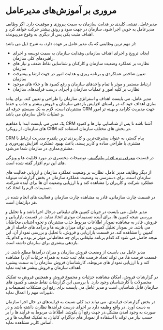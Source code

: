 # مروری بر آموزش‌های مدیر‌عامل

مدیرعامل، نقشی کلیدی در هدایت سازمان به سمت پیروزی و موفقیت دارد. اگر وظایف مدیرعامل به خوبی اجرا شود، سازمان در جهت سود و رونق بیشتر حرکت خواهد کرد و اهداف مثبت یکی پس از دیگری به وقوع می‌پیوندند.

 از مهم ترین وظایفی که یک مدیر عامل بر عهده دارد، به شرح ذیل می باشد:
 
 - ایجاد، ترویج و اجرای اهداف سازمانی وهدایت سازمان به سمت توسعه و اجرای راهبردهای کلی سازمان.
 - نظارت بر عملکرد وضعیت سازمان و کارکنان و شناسایی نقاظ ضعف و نیاز های سازمان
 - تعیین شاخص عملکردی و برنامه ریزی و هدایت امور در جهت ارتقا و پیشرفت سازمان
 - ارتباط مستمر و موثر با تمام واحدهای سازمان و رفع کمبود ها و خلاء های موجود
 - نظارت بر کلیه امور و عملیات سازمان و اجرای درست فرآیندهای سازمان

مدیر عامل، می بایست اهداف و استراتژی سازمان را طراحی و تعیین کند. برای پیاده سازی اهداف خود که در راستای افزایش بازدهی سازمان و فروش بیشتر و جذب و حفظ مشتریان است، لازم به یک سیستم حرفه ای CRM جهت مدیریت کارامد و بهینه تر امور و عملیات داخل سازمان می باشد.

یک مدیر می بایست ابتدا با مفاهیم CRM  آشنا باشد تا پس از شناسایی نیاز ها و کمبود های سازمان، از رویکرد CRM  در بخش های مختلف سازمان استفاده کند.

CRM پیام گستر، به عنوان پیشرفته‌ترین و کاربردی ترین پلتفرم مدیریت ارتباط با مشتری با طراحی ساده و کاربر پسند، باعث بهبود عملکرد، افزایش بهره‌وری و مشتری‌مداری در سازمان شما می‌شود.

در قسمت [معرفی نرم افزار پیام‌گستر](http://septadocs.1st.co.com/payamgostar/documents/%D9%85%D8%B9%D8%B1%D9%81%DB%8C-CRM-%D9%BE%DB%8C%D8%A7%D9%85%E2%80%8C%DA%AF%D8%B3%D8%AA%D8%B1?selectedId=666b8d96-7699-4b36-df3a-08d98658661d&menuItemType=1&versionId=)، توضیحات مختصری در مورد قابلیت ها و ویژگی های این نرم افزار گفته شده است.

از دیگر وظایف مدیر عامل، نظارت بر وضعیت عملکرد سازمان و ارزیابی فعالیت های سازمان است. برای دسترسی به وضعیت عملکرد سازمان در بخش گزارشات میتواند عملکرد شرکت و کاربران را مشاهده کند و با ارزیابی وضعیت آن ها برای آینده شرکت، تصمیمات لازم را  اتخاذ کند.

در قسمت چارت سازمانی، قادر به مشاهده چارت سازمان و فعالیت های انجام شده در هر دپارتمان است.

مدیر عامل، می بایست در جریان کمپین های تبلیغاتی درحال اجرا باشد و با تحلیل و بررسی نتیجه کمپین ها، برای آینده تصمیمات موثری اتخاذ نماید. در قسمت بازاریابی و فروش، قادر به  مشاهده نمودار اطلاعات مربوط جذب مشتریان و نحوه آشنایی مخاطبان می باشد. در نمودار تحلیل کمپین، می تواند میزان هزینه ها و درآمد های حاصله از هر کمپین را مشاهده کند. در قسمت بازاریابی و فروش، با تحلیل و بررسی نمودار آن، این نتیجه حاصل می شود که کدام برنامه تبلیغاتی برای چه مخاطبانی موثر تر بوده و  کدام یک بازدهی بیشتری برای سازمان داشته است.

مدیر عامل می بایست از وضعیت فروش سازمان و میزان درآمدها مطلع  باشد. در قسمت فرصت ها، می تواند تعداد فرصت های ثبت شده به همراه جزئیات آن را مشاهده کند و با ارزیابی نمودار های مربوطه، کارشناسان فروش سازمان را به سمت پیشبرد اهداف سازمان و فروش بیشتر هدایت نماید.

در گزارشات فروش، امکان مشاهده جزئیات و مجموع فروش و همچنین فروش به تفکیک محصولات یا کارشناسان وجود دارد. با بررسی این گزارشات نقاط ضعف و کمبود های سازمان قابل شناسایی است و مدیر عامل می بایست برای رفع این مشکلات تصمیمات و تغییرات مهم را اعمال نماید.

در بخش گزارشات فرایندی، می تواند دید کلی نسبت به فرایندهای در حال اجرا سازمان به دست آورد. در واقع وظیفه دارد بر اجرای درست فرآیندها نظارت داشته باشد و در صورت به وجود امدن مشکل،در جهت رفع آن بکوشد. اطلاعات مربوط به فرآیند ها را بر حسب نیاز می تواند با استفاده از نمودار های دیاگرام، کانبان، به تفکیک فعالیت ها و بر اساس کاربر مشاهده نماید.
